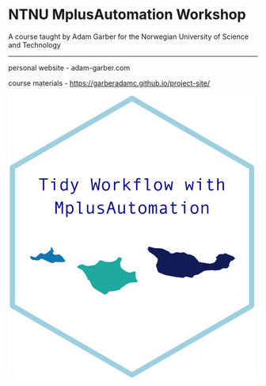 # NTNU  MplusAutomation Workshop

A course taught by Adam Garber for the Norwegian University of Science and Technology

***

personal website - adam-garber.com

course materials - https://garberadamc.github.io/project-site/

<img src="tidy_workflow_hex.png" width="500">